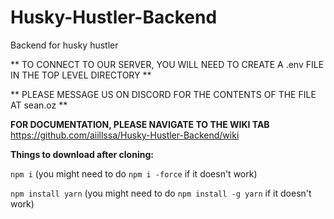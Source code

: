 # Husky-Hustler-Backend

Backend for husky hustler

** TO CONNECT TO OUR SERVER, YOU WILL NEED TO CREATE A .env FILE IN THE TOP LEVEL DIRECTORY **

** PLEASE MESSAGE US ON DISCORD FOR THE CONTENTS OF THE FILE AT sean.oz **

**FOR DOCUMENTATION, PLEASE NAVIGATE TO THE WIKI TAB**
https://github.com/aiillssa/Husky-Hustler-Backend/wiki

**Things to download after cloning:**

`npm i` (you might need to do `npm i -force` if it doesn't work)

`npm install yarn` (you might need to do `npm install -g yarn` if it doesn't work)

